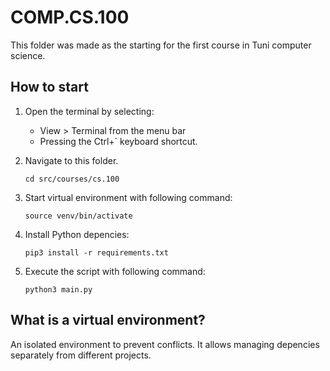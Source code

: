 # COMP.CS.100

This folder was made as the starting for the first course in Tuni computer science.

## How to start

1. Open the terminal by selecting:

   - View > Terminal from the menu bar
   - Pressing the Ctrl+` keyboard shortcut.

2. Navigate to this folder.

   ```
   cd src/courses/cs.100
   ```

3. Start virtual environment with following command:

   ```
   source venv/bin/activate
   ```

4. Install Python depencies:

   ```
   pip3 install -r requirements.txt
   ```

5. Execute the script with following command:
   ```
   python3 main.py
   ```

## What is a virtual environment?

An isolated environment to prevent conflicts. It allows managing depencies separately from different projects.

